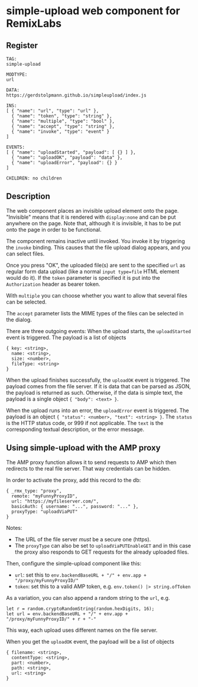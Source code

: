 # simple-upload web component for RemixLabs

## Register

```
TAG:
simple-upload

MODTYPE:
url

DATA:
https://gerdstolpmann.github.io/simpleupload/index.js

INS:
[ { "name": "url", "type": "url" },
  { "name": "token", "type": "string" },
  { "name": "multiple", "type": "bool" },
  { "name": "accept", "type": "string" },
  { "name": "invoke", "type": "event" }
]

EVENTS:
[ { "name": "uploadStarted", "payload": [ {} ] },
  { "name": "uploadOK", "payload": "data" },
  { "name": "uploadError", "payload": {} }
]

CHILDREN: no children

```

## Description

The web component places an invisible upload element onto the
page. "Invisible" means that it is rendered with `display:none`
and can be put anywhere on the page. Note that, although it is
invisible, it has to be put onto the page in order to be functional.

The component remains inactive until invoked. You invoke it by
triggering the `invoke` binding. This causes that the file upload
dialog appears, and you can select files.

Once you press "OK", the uploaded file(s) are sent to the specified
`url` as regular form data upload (like a normal `input type=file` HTML
element would do it). If the `token` parameter is specified it is put
into the `Authorization` header as bearer token.

With `multiple` you can choose whether you want to allow that several
files can be selected.

The `accept` parameter lists the MIME types of the files can be
selected in the dialog.

There are three outgoing events: When the upload starts,
the `uploadStarted` event is triggered. The payload is a list
of objects
```
{ key: <string>,
  name: <string>,
  size: <number>,
  fileType: <string>
}
```

When the upload finishes successfully, the `uploadOK` event is triggered.
The payload comes from the file server. If it is data that can be parsed
as JSON, the payload is returned as such. Otherwise, if the data is
simple text, the payload is a single object `{ "body": <text> }`.

When the upload runs into an error, the `uploadError` event is triggered.
The payload is an object `{ "status": <number>, "text": <string> }`.
The `status` is the HTTP status code, or 999 if not applicable.
The `text` is the corresponding textual description, or the error
message.


## Using simple-upload with the AMP proxy

The AMP proxy function allows it to send requests to AMP which then
redirects to the real file server. That way credentials can be hidden.

In order to activate the proxy, add this record to the db:

```
{ _rmx_type: "proxy",
  remote: "myFunnyProxyID",
  url: "https://myfileserver.com/",
  basicAuth: { username: "...", password: "..." },
  proxyType: "uploadViaPUT"
}
```

Notes:
 - The URL of the file server *must* be a secure one (https).
 - The `proxyType` can also be set to `uploadViaPUTEnableGET` and in this case
   the proxy also responds to GET requests for the already uploaded files.

Then, configure the simple-upload component like this:

 - `url`: set this to `env.backendBaseURL + "/" + env.app + "/proxy/myFunnyProxyID/"`
 - `token`: set this to a valid AMP token, e.g. `env.token() |> string.ofToken`

As a variation, you can also append a random string to the `url`, e.g.
```
let r = random.cryptoRandomString(random.hexDigits, 16);
let url = env.backendBaseURL + "/" + env.app + "/proxy/myFunnyProxyID/" + r + "-"
```
This way, each upload uses different names on the file server.

When you get the `uploadOK` event, the payload will be a list of objects
```
{ filename: <string>,
  contentType: <string>,
  part: <number>,
  path: <string>,
  url: <string>
}
```
